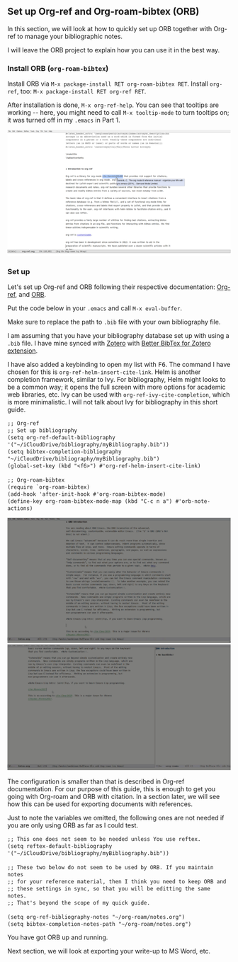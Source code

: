 ## Set up Org-ref and Org-roam-bibtex (ORB)

In this section, we will look at how to quickly set up ORB together with Org-ref to manage your bibliographic notes.

I will leave the ORB project to explain how you can use it in the best way. 

### Install ORB (`org-roam-bibtex`)

Install ORB via `M-x package-install RET org-roam-bibtex RET`. Install `org-ref`, too: `M-x package-install RET org-ref RET`.

After installation is done, `M-x org-ref-help`. You can see that tooltips are working -- here, you might need to call `M-x tooltip-mode` to turn tooltips on; it was turned off in my `.emacs` in Part 1.

![Open Org-ref help documentation](images/2020-06-18_22-04-40.png)

### Set up

Let's set up Org-ref and ORB following their respective documentation: [Org-ref](https://github.com/jkitchin/org-ref#configuration), and [ORB](https://github.com/org-roam/org-roam-bibtex#without-use-package).

Put the code below in your `.emacs` and call `M-x eval-buffer`.

Make sure to replace the path to `.bib` file with your own bibliography file.

I am assuming that you have your bibliography database set up with using a `.bib` file. I have mine synced with [Zotero](https://www.zotero.org/) with [Better BibTex for Zotero extension](https://retorque.re/zotero-better-bibtex/).

I have also added a keybinding to open my list with <kbd>F6</kbd>. The command I have chosen for this is `org-ref-helm-insert-cite-link`. Helm is another completion framework, similar to Ivy. For bibliography, Helm might looks to be a common way; it opens the full screen with more options for academic web libraries, etc. Ivy can be used with `org-ref-ivy-cite-completion`, which is more minimalistic. I will not talk about Ivy for bibliography in this short guide.

```
;; Org-ref
;; Set up bibliography
(setq org-ref-default-bibliography '("~/iCloudDrive/bibliography/myBibliography.bib"))
(setq bibtex-completion-bibliography "~/iCloudDrive/bibliography/myBibliography.bib")
(global-set-key (kbd "<f6>") #'org-ref-helm-insert-cite-link)

;; Org-roam-bibtex
(require `org-roam-bibtex)
(add-hook 'after-init-hook #'org-roam-bibtex-mode)
(define-key org-roam-bibtex-mode-map (kbd "C-c n a") #'orb-note-actions)

```

![Add a citation with F6](images/2020-06-23_23-12-02.gif)
![Add literacture notes](images/2020-06-23_22-02-58.gif)

The configuration is smaller than that is described in Org-ref documentation. For our purpose of this guide, this is enough to get you going with Org-roam and ORB with citation. In a section later, we will see how this can be used for exporting documents with references. 

Just to note the variables we omitted, the following ones are not needed if you are only using ORB as far as I could test.

```
;; This one does not seem to be needed unless You use reftex.
(setq reftex-default-bibliography '("~/iCloudDrive/bibliography/myBibliography.bib"))

;; These two below do not seem to be used by ORB. If you maintain notes
;; for your reference material, then I think you need to keep ORB and
;; these settings in sync, so that you will be editting the same notes.
;; That's beyond the scope of my quick guide.

(setq org-ref-bibliography-notes "~/org-roam/notes.org")
(setq bibtex-completion-notes-path "~/org-roam/notes.org")
```

You have got ORB up and running. 

Next section, we will look at exporting your write-up to MS Word, etc.
